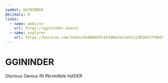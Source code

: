```yaml
---
symbol: GGININDER
decimals: 9
links:
  - name: website
    url: https://ggininder.space/
  - name: explorer
    url: https://bscscan.com/token/0x0D6A59cEF44BaC622e91313B366C7F802b2670D6
---
```


# GGININDER

Glorious Genius IN INcredible holDER
